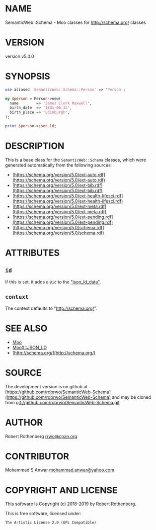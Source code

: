 # NAME

SemanticWeb::Schema - Moo classes for http://schema.org/ classes

# VERSION

version v5.0.0

# SYNOPSIS

```perl
use aliased 'SemanticWeb::Schema::Person' => 'Person';

my $person = Person->new(
  name        => 'James Clerk Maxwell',
  birth_date  => '1831-06-13',
  birth_place => 'Edinburgh',
);

print $person->json_ld;
```

# DESCRIPTION

This is a base class for the `SemanticWeb::Schema` classes, which
were generated automatically from the following sources:

- [https://schema.org/version/5.0/ext-auto.rdf](https://schema.org/version/5.0/ext-auto.rdf)
- [https://schema.org/version/5.0/ext-bib.rdf](https://schema.org/version/5.0/ext-bib.rdf)
- [https://schema.org/version/5.0/ext-health-lifesci.rdf](https://schema.org/version/5.0/ext-health-lifesci.rdf)
- [https://schema.org/version/5.0/ext-meta.rdf](https://schema.org/version/5.0/ext-meta.rdf)
- [https://schema.org/version/5.0/ext-pending.rdf](https://schema.org/version/5.0/ext-pending.rdf)
- [https://schema.org/version/5.0/schema.rdf](https://schema.org/version/5.0/schema.rdf)

# ATTRIBUTES

## `id`

If this is set, it adds a `@id` to the ["json\_ld\_data"](#json_ld_data).

## `context`

The context defaults to "http://schema.org/".

# SEE ALSO

- [Moo](https://metacpan.org/pod/Moo)
- [MooX::JSON\_LD](https://metacpan.org/pod/MooX::JSON_LD)
- [http://schema.org/](http://schema.org/)

# SOURCE

The development version is on github at [https://github.com/robrwo/SemanticWeb-Schema](https://github.com/robrwo/SemanticWeb-Schema)
and may be cloned from [git://github.com/robrwo/SemanticWeb-Schema.git](git://github.com/robrwo/SemanticWeb-Schema.git)

# AUTHOR

Robert Rothenberg <rrwo@cpan.org>

# CONTRIBUTOR

Mohammad S Anwar <mohammad.anwar@yahoo.com>

# COPYRIGHT AND LICENSE

This software is Copyright (c) 2018-2019 by Robert Rothenberg.

This is free software, licensed under:

```
The Artistic License 2.0 (GPL Compatible)
```
